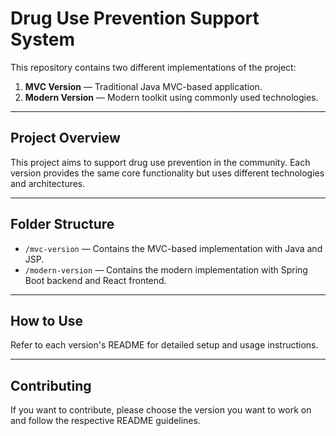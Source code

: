 # Drug Use Prevention Support System

This repository contains two different implementations of the project:

1. **MVC Version** — Traditional Java MVC-based application.  
2. **Modern Version** — Modern toolkit using commonly used technologies.

---

## Project Overview

This project aims to support drug use prevention in the community. Each version provides the same core functionality but uses different technologies and architectures.

---

## Folder Structure

- `/mvc-version` — Contains the MVC-based implementation with Java and JSP.  
- `/modern-version` — Contains the modern implementation with Spring Boot backend and React frontend.  

---

## How to Use

Refer to each version's README for detailed setup and usage instructions.

---

## Contributing

If you want to contribute, please choose the version you want to work on and follow the respective README guidelines.